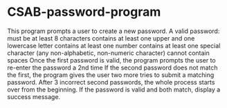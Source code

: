 # CSAB-password-program

This program prompts a user to create a new password. A valid password:
must be at least 8 characters
contains at least one upper and one lowercase letter
contains at least one number
contains at least one special character (any non-alphabetic, non-numeric character)
cannot contain spaces
Once the first password is valid, the program prompts the user to re-enter the password a 2nd time
If the second password does not match the first, the program gives the user two more tries to submit a matching password.
After 3 incorrect second passwords, the whole process starts over from the beginning.
If the password is valid and both match, display a success message.
